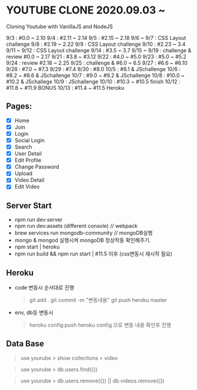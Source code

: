 # YOUTUBE CLONE 2020.09.03 ~

Cloning Youtube with VanillaJS and NodeJS

9/3 : #0.0 ~ 2.10
9/4 : #2.11 ~ 2.14
9/5 : #2.15 ~ 2.18
9/6 ~ 9/7 : CSS Layout challenge
9/8 : #2.19 ~ 2.22
9/9 : CSS Layout challenge
9/10 : #2.23 ~ 3.4
9/11 ~ 9/12 : CSS Layout challenge
9/14 : #3.5 ~ 3.7
9/15 ~ 9/19 : challenge & review #0.0 ~ 2.17
9/21 : #3.8 ~ #3.12
9/22 : #4.0 ~ #5.0
9/23 : #5.0 ~ #5.2
9/24 : review #2.18 ~ 2.25
9/25 : challenge & #6.0 ~ 6.5
9/27 : #6.6 ~ #6.10
9/28 : #7.0 ~ #7.3
9/29 : #7.4
9/30 : #8.0
10/5 : #8.1 & JSchallenge
10/6 : #8.2 ~ #8.6 & JSchallenge
10/7 : #9.0 ~ #9.2 & JSchallenge
10/8 : #10.0 ~ #10.2 & JSchallege
10/9 : JSchallenge
10/10 : #10.3 ~ #10.5 finish
10/12 : #11.8 ~ #11.9 BONUS
10/13 : #11.4 ~ #11.5 Heroku

## Pages:

- [x] Home
- [x] Join
- [x] Login
- [x] Social Login
- [x] Search
- [x] User Detail
- [x] Edit Profile
- [x] Change Password
- [x] Upload
- [x] Video Detail
- [x] Edit Video

## Server Start

- npm run dev:server
- npm run dev:assets (different console) // webpack
- brew services run mongodb-community // mongoDB실행
- mongo & mongod 실행시켜 mongoDB 정상작동 확인해주기.
- npm start | heroku
- npm run build && npm run start | #11.5 이후 (css변동시 재시작 필요)

## Heroku

- code 변동시 순서대로 진행

  > git add .
  > git commit -m "변동내용"
  > git push heroku master

- env, db등 변동시
  > heroku config:push
  > heroku config 으로 변동 내용 확인후 진행

## Data Base

> use yourube > show collections > video

> use yourube > db.users.find({})

> use yourube > db.users.remove({}) || db.videos.remove({})
